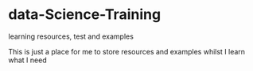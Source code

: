 # data-Science-Training
learning resources, test and examples

This is just a place for me to store resources and examples whilst I learn what I need
